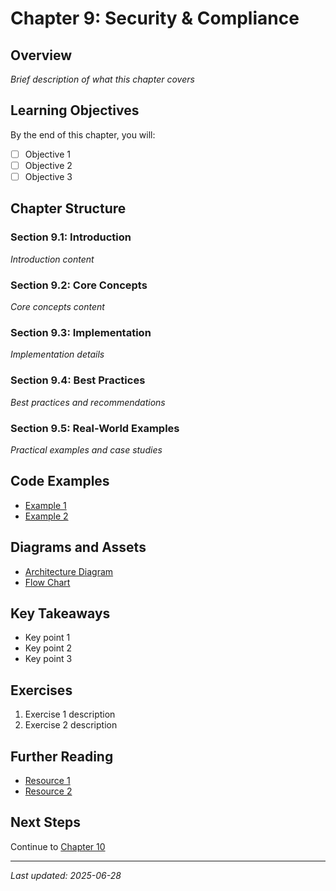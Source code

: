# Chapter 9: Security & Compliance

## Overview

*Brief description of what this chapter covers*

## Learning Objectives

By the end of this chapter, you will:
- [ ] Objective 1
- [ ] Objective 2
- [ ] Objective 3

## Chapter Structure

### Section 9.1: Introduction
*Introduction content*

### Section 9.2: Core Concepts
*Core concepts content*

### Section 9.3: Implementation
*Implementation details*

### Section 9.4: Best Practices
*Best practices and recommendations*

### Section 9.5: Real-World Examples
*Practical examples and case studies*

## Code Examples

- [Example 1](../../src/examples/chapter_09_example_1.py)
- [Example 2](../../src/examples/chapter_09_example_2.py)

## Diagrams and Assets

- [Architecture Diagram](../../assets/diagrams/chapter_09_architecture.md)
- [Flow Chart](../../assets/diagrams/chapter_09_flow.md)

## Key Takeaways

- Key point 1
- Key point 2  
- Key point 3

## Exercises

1. Exercise 1 description
2. Exercise 2 description

## Further Reading

- [Resource 1](link)
- [Resource 2](link)

## Next Steps

Continue to [Chapter 10](../chapters/10_next_chapter/README.md)

---

*Last updated: 2025-06-28*
